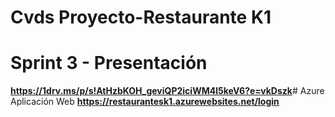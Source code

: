 # Cvds Proyecto-Restaurante K1
# Sprint 3 - Presentación
**https://1drv.ms/p/s!AtHzbKOH_geviQP2iciWM4l5keV6?e=vkDszk**
​# Azure Aplicación Web
**https://restaurantesk1.azurewebsites.net/login​**
